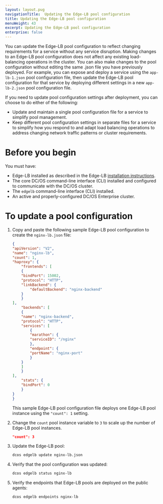 ```yaml
---
layout: layout.pug
navigationTitle:  Updating the Edge-LB pool configuration
title: Updating the Edge-LB pool configuration
menuWeight: 43
excerpt: Updating the Edge-LB pool configuration
enterprise: false
---
```


You can update the Edge-LB pool configuration to reflect changing requirements for a service without any service disruption. Making changes to an Edge-LB pool configuration does not affect any existing load-balancing operations in the cluster. You can also make changes to the pool configuration without editing the same .json file you have previously deployed. For example, you can expose and deploy a service using the `app-lb-1.json` pool configuration file, then update the Edge-LB pool configuration for that service by deploying different settings in a new `app-lb-2.json` pool configuration file.

If you need to update pool configuration settings after deployment, you can choose to do either of the following:
* Update and maintain a single pool configuration file for a service to simplify pool management.
* Keep different pool configuration settings in separate files for a service to simplify how you respond to and adapt load balancing operations to address changing network traffic patterns or cluster requirements.

# Before you begin
You must have:
* Edge-LB installed as described in the Edge-LB [installation instructions](/mesosphere/dcos/services/edge-lb/1.7/getting-started/installing).
* The core DC/OS command-line interface (CLI) installed and configured to communicate with the DC/OS cluster.
* The `edgelb` command-line interface (CLI) installed.
* An active and properly-configured DC/OS Enterprise cluster.

# To update a pool configuration
1. Copy and paste the following sample Edge-LB pool configuration to create the `nginx-lb.json` file:

    ```json
    {
    "apiVersion": "V2",
    "name": "nginx-lb",
    "count": 1,
    "haproxy": {
        "frontends": [
        {
        "bindPort": 15002,
        "protocol": "HTTP",
        "linkBackend": {
            "defaultBackend": "nginx-backend"
        }
        }
    ],
        "backends": [
        {
        "name": "nginx-backend",
        "protocol": "HTTP",
        "services": [
            {
            "marathon": {
            "serviceID": "/nginx"
            },
            "endpoint": {
            "portName": "nginx-port"
            }
        }
        ]
        }
    ],
        "stats": {
        "bindPort": 0
        }
    }
    }
    ```

    This sample Edge-LB pool configuration file deploys one Edge-LB pool instance using the `"count": 1` setting.

1. Change the `count` pool instance variable to `3` to scale up the number of Edge-LB pool instances.

    ```json
    "count": 3
    ```

1. Update the Edge-LB pool:

    ```bash
    dcos edgelb update nginx-lb.json
    ```

1. Verify that the pool configuration was updated:

    ```bash
    dcos edgelb status nginx-lb
    ```

1. Verify the endpoints that Edge-LB pools are deployed on the public agents:

    ```bash
    dcos edgelb endpoints nginx-lb
    ```
